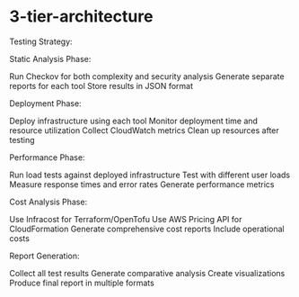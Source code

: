 # 3-tier-architecture



Testing Strategy:

Static Analysis Phase:


Run Checkov for both complexity and security analysis
Generate separate reports for each tool
Store results in JSON format


Deployment Phase:


Deploy infrastructure using each tool
Monitor deployment time and resource utilization
Collect CloudWatch metrics
Clean up resources after testing


Performance Phase:


Run load tests against deployed infrastructure
Test with different user loads
Measure response times and error rates
Generate performance metrics


Cost Analysis Phase:


Use Infracost for Terraform/OpenTofu
Use AWS Pricing API for CloudFormation
Generate comprehensive cost reports
Include operational costs


Report Generation:


Collect all test results
Generate comparative analysis
Create visualizations
Produce final report in multiple formats